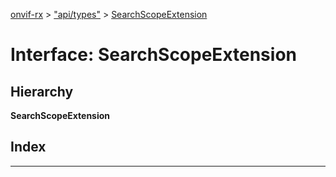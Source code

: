 [onvif-rx](../README.md) > ["api/types"](../modules/_api_types_.md) > [SearchScopeExtension](../interfaces/_api_types_.searchscopeextension.md)

# Interface: SearchScopeExtension

## Hierarchy

**SearchScopeExtension**

## Index

---

